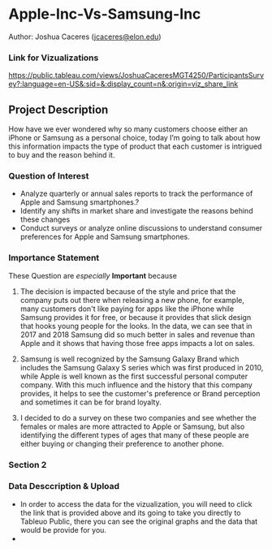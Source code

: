 # Apple-Inc-Vs-Samsung-Inc
Author: Joshua Caceres (jcaceres@elon.edu)

### Link for Vizualizations
https://public.tableau.com/views/JoshuaCaceresMGT4250/ParticipantsSurvey?:language=en-US&:sid=&:display_count=n&:origin=viz_share_link

## Project Description
How have we ever wondered why so many customers choose either an iPhone
or Samsung as a personal choice, today I’m going to talk about how this information
impacts the type of product that each customer is intrigued to buy and the reason
behind it.

### Question of Interest 
- Analyze quarterly or annual sales reports to track the performance of Apple and
Samsung smartphones.?
- Identify any shifts in market share and investigate the reasons behind these changes
-  Conduct surveys or analyze online discussions to understand consumer preferences for
Apple and Samsung smartphones.

### Importance Statement 
These Question are *especially* **Important** because 
1. The decision is impacted because of the style and price that the company puts out there when
releasing a new phone, for example, many customers don't like paying for apps like the iPhone
while Samsung provides it for free, or because it provides that slick design that hooks young
people for the looks. In the data, we can see that in 2017 and 2018 Samsung did so much
better in sales and revenue than Apple and it shows that having those free apps impacts a lot
on sales.

2. Samsung is well recognized by the Samsung Galaxy Brand which includes the Samsung
Galaxy S series which was first produced in 2010, while Apple is well known as the first
successful personal computer company. With this much influence and the history that this
company provides, it helps to see the customer's preference or Brand perception and
sometimes it can be for brand loyalty.

3. I decided to do a survey on these two companies and see whether the females or males are more attracted to
Apple or Samsung, but also identifying the different types of ages that many of these people are
either buying or changing their preference to another phone.

### Section 2
### Data Desccription & Upload 

- In order to access the data for the vizualization, you will need to click the link that is provided above and its going to take you directly to Tableuo Public, there you can see the original graphs and the data that would be provide for you.
- 



